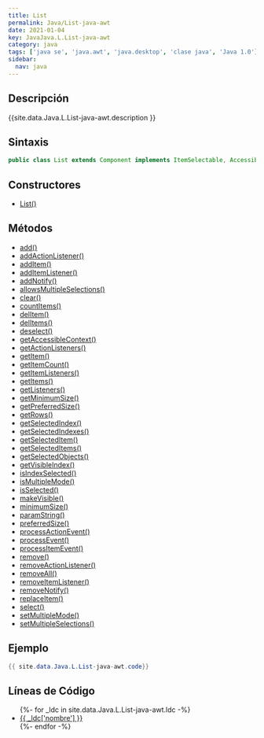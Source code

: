 ```yaml
---
title: List
permalink: Java/List-java-awt
date: 2021-01-04
key: JavaJava.L.List-java-awt
category: java
tags: ['java se', 'java.awt', 'java.desktop', 'clase java', 'Java 1.0']
sidebar: 
  nav: java
---
```


## Descripción
{{site.data.Java.L.List-java-awt.description }}

## Sintaxis
~~~java
public class List extends Component implements ItemSelectable, Accessible
~~~

## Constructores
* [List()](/Java/List-java-awt/List/)

## Métodos
* [add()](/Java/List-java-awt/add)
* [addActionListener()](/Java/List-java-awt/addActionListener)
* [addItem()](/Java/List-java-awt/addItem)
* [addItemListener()](/Java/List-java-awt/addItemListener)
* [addNotify()](/Java/List-java-awt/addNotify)
* [allowsMultipleSelections()](/Java/List-java-awt/allowsMultipleSelections)
* [clear()](/Java/List-java-awt/clear)
* [countItems()](/Java/List-java-awt/countItems)
* [delItem()](/Java/List-java-awt/delItem)
* [delItems()](/Java/List-java-awt/delItems)
* [deselect()](/Java/List-java-awt/deselect)
* [getAccessibleContext()](/Java/List-java-awt/getAccessibleContext)
* [getActionListeners()](/Java/List-java-awt/getActionListeners)
* [getItem()](/Java/List-java-awt/getItem)
* [getItemCount()](/Java/List-java-awt/getItemCount)
* [getItemListeners()](/Java/List-java-awt/getItemListeners)
* [getItems()](/Java/List-java-awt/getItems)
* [getListeners()](/Java/List-java-awt/getListeners)
* [getMinimumSize()](/Java/List-java-awt/getMinimumSize)
* [getPreferredSize()](/Java/List-java-awt/getPreferredSize)
* [getRows()](/Java/List-java-awt/getRows)
* [getSelectedIndex()](/Java/List-java-awt/getSelectedIndex)
* [getSelectedIndexes()](/Java/List-java-awt/getSelectedIndexes)
* [getSelectedItem()](/Java/List-java-awt/getSelectedItem)
* [getSelectedItems()](/Java/List-java-awt/getSelectedItems)
* [getSelectedObjects()](/Java/List-java-awt/getSelectedObjects)
* [getVisibleIndex()](/Java/List-java-awt/getVisibleIndex)
* [isIndexSelected()](/Java/List-java-awt/isIndexSelected)
* [isMultipleMode()](/Java/List-java-awt/isMultipleMode)
* [isSelected()](/Java/List-java-awt/isSelected)
* [makeVisible()](/Java/List-java-awt/makeVisible)
* [minimumSize()](/Java/List-java-awt/minimumSize)
* [paramString()](/Java/List-java-awt/paramString)
* [preferredSize()](/Java/List-java-awt/preferredSize)
* [processActionEvent()](/Java/List-java-awt/processActionEvent)
* [processEvent()](/Java/List-java-awt/processEvent)
* [processItemEvent()](/Java/List-java-awt/processItemEvent)
* [remove()](/Java/List-java-awt/remove)
* [removeActionListener()](/Java/List-java-awt/removeActionListener)
* [removeAll()](/Java/List-java-awt/removeAll)
* [removeItemListener()](/Java/List-java-awt/removeItemListener)
* [removeNotify()](/Java/List-java-awt/removeNotify)
* [replaceItem()](/Java/List-java-awt/replaceItem)
* [select()](/Java/List-java-awt/select)
* [setMultipleMode()](/Java/List-java-awt/setMultipleMode)
* [setMultipleSelections()](/Java/List-java-awt/setMultipleSelections)

## Ejemplo
~~~java
{{ site.data.Java.L.List-java-awt.code}}
~~~

## Líneas de Código
<ul>
{%- for _ldc in site.data.Java.L.List-java-awt.ldc -%}
   <li>
       <a href="{{_ldc['url'] }}">{{ _ldc['nombre'] }}</a>
   </li>
{%- endfor -%}
</ul>
